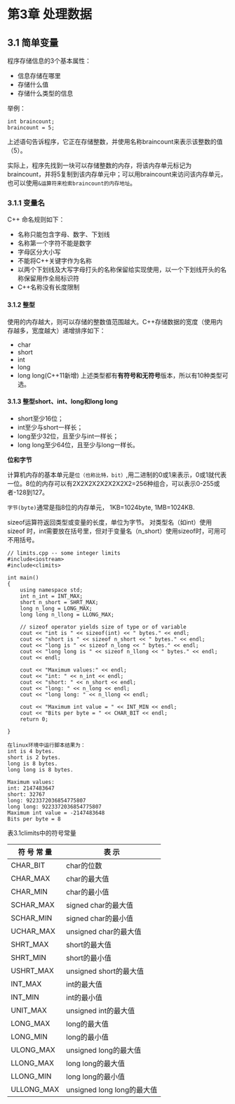 # 第3章 处理数据

## 3.1 简单变量

程序存储信息的3个基本属性：
* 信息存储在哪里
* 存储什么值
* 存储什么类型的信息

举例：
```
int braincount;
braincount = 5;
```
上述语句告诉程序，它正在存储整数，并使用名称braincount来表示该整数的值（5）。

实际上，程序先找到一块可以存储整数的内存，将该内存单元标记为braincount，并将5复制到该内存单元中；可以用braincount来访问该内存单元，也可以使用`&运算符来检索braincount的内存地址`。

### 3.1.1 变量名
C++ 命名规则如下：
* 名称只能包含字母、数字、下划线
* 名称第一个字符不能是数字
* 字母区分大小写
* 不能将C++关键字作为名称
* 以两个下划线及大写字母打头的名称保留给实现使用，以一个下划线开头的名称保留用作全局标识符
* C++名称没有长度限制

#### 3.1.2 整型
使用的内存越大，则可以存储的整数值范围越大。C++存储数据的宽度（使用内存越多，宽度越大）递增排序如下：
* char
* short
* int
* long
* long long(C++11新增)
上述类型都有**有符号和无符号**版本，所以有10种类型可选。

#### 3.1.3 整型short、int、long和long long

- short至少16位；
- int至少与short一样长；
- long至少32位，且至少与int一样长；
- long long至少64位，且至少与long一样长。


**位和字节**

计算机内存的基本单元是`位（也称比特，bit）`,用二进制的0或1来表示，0或1就代表一位。8位的内存可以有2X2X2X2X2X2X2X2=256种组合，可以表示0-255或者-128到127。

`字节(byte)`通常是指8位的内存单元， 1KB=1024byte, 1MB=1024KB.

sizeof运算符返回类型或变量的长度，单位为字节。
对类型名（如int）使用sizeof 时，int需要放在括号里，但对于变量名（n_short）使用sizeof时，可用可不用括号。
```
// limits.cpp -- some integer limits
#include<iostream>
#include<climits>

int main()
{
    using namespace std;
    int n_int = INT_MAX;
    short n_short = SHRT_MAX;
    long n_long = LONG_MAX;
    long long n_llong = LLONG_MAX;

    // sizeof operator yields size of type or of variable
    cout << "int is " << sizeof(int) << " bytes." << endl;
    cout << "short is " << sizeof n_short << " bytes." << endl;
    cout << "long is " << sizeof n_long << " bytes." << endl;
    cout << "long long is " << sizeof n_llong << " bytes." << endl;
    cout << endl;

    cout << "Maximum values:" << endl;
    cout << "int: " << n_int << endl;
    cout << "short: " << n_short << endl;
    cout << "long: " << n_long << endl;
    cout << "long long: " << n_llong << endl;

    cout << "Maximum int value = " << INT_MIN << endl;
    cout << "Bits per byte = " << CHAR_BIT << endl;
    return 0;

}

在linux环境中运行脚本结果为：
int is 4 bytes.
short is 2 bytes.
long is 8 bytes.
long long is 8 bytes.

Maximum values:
int: 2147483647
short: 32767
long: 9223372036854775807
long long: 9223372036854775807
Maximum int value = -2147483648
Bits per byte = 8
```

表3.1climits中的符号常量

|符 号 常 量|表 示|
|-|-|
CHAR_BIT| char的位数
CHAR_MAX| char的最大值
CHAR_MIN| char的最小值
SCHAR_MAX| signed char的最大值
SCHAR_MIN| signed char的最小值
UCHAR_MAX| unsigned char的最大值
SHRT_MAX| short的最大值
SHRT_MIN| short的最小值
USHRT_MAX| unsigned short的最大值
INT_MAX| int的最大值
INT_MIN| int的最小值
UNIT_MAX| unsigned int的最大值
LONG_MAX| long的最大值
LONG_MIN| long的最小值
ULONG_MAX| unsigned long的最大值
LLONG_MAX| long long的最大值
LLONG_MIN| long long的最小值
ULLONG_MAX| unsigned long long的最大值
